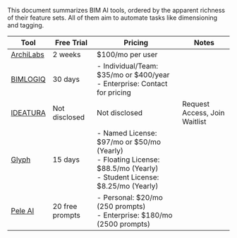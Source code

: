 This document summarizes BIM AI tools, ordered by the apparent richness of their feature sets. All of them aim to automate tasks like dimensioning and tagging.

| Tool | Free Trial | Pricing | Notes |
|---|---|---|---|
| [ArchiLabs](https://archilabs.ai/) | 2 weeks | $100/mo per user | |
| [BIMLOGIQ](https://bimlogiq.com/) | 30 days | - Individual/Team: $35/mo or $400/year<br>- Enterprise: Contact for pricing | |
| [IDEATURA](https://ideatura.ai/) | Not disclosed | Not disclosed | Request Access, Join Waitlist |
| [Glyph](https://www.evolvelab.io/glyph) | 15 days | - Named License: $97/mo or $50/mo (Yearly)<br>- Floating License: $88.5/mo (Yearly)<br>- Student License: $8.25/mo (Yearly) | |
| [Pele AI](https://www.pele-assistant.online/pele) | 20 free prompts | - Personal: $20/mo (250 prompts)<br>- Enterprise: $180/mo (2500 prompts) | |